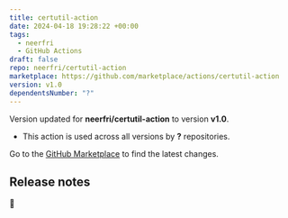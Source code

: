 ```yaml
---
title: certutil-action
date: 2024-04-18 19:28:22 +00:00
tags:
  - neerfri
  - GitHub Actions
draft: false
repo: neerfri/certutil-action
marketplace: https://github.com/marketplace/actions/certutil-action
version: v1.0
dependentsNumber: "?"
---
```



Version updated for **neerfri/certutil-action** to version **v1.0**.
- This action is used across all versions by **?** repositories.

Go to the [GitHub Marketplace](https://github.com/marketplace/actions/certutil-action) to find the latest changes.

## Release notes

🎉 
